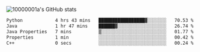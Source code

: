 ![10000001a's GitHub stats](https://github-readme-stats.vercel.app/api?username=10000001a&show_icons=true&theme=onedark&count_private=true)

<!-- [![Top Langs](https://github-readme-stats.vercel.app/api/top-langs/?username=10000001a&layout=compact&theme=onedark&langs_count=5)](https://github.com/anuraghazra/github-readme-stats) -->
<!--
**10000001a/10000001a** is a ✨ _special_ ✨ repository because its `README.md` (this file) appears on your GitHub profile.

Here are some ideas to get you started:

- 🔭 I’m currently working on ...
- 🌱 I’m currently learning ...
- 👯 I’m looking to collaborate on ...
- 🤔 I’m looking for help with ...
- 💬 Ask me about ...
- 📫 How to reach me: ...
- 😄 Pronouns: ...
- ⚡ Fun fact: ...
-->

<!--START_SECTION:waka-->

```txt
Python            4 hrs 43 mins   █████████████████▓░░░░░░░   70.53 %
Java              1 hr 47 mins    ██████▓░░░░░░░░░░░░░░░░░░   26.74 %
Java Properties   7 mins          ▒░░░░░░░░░░░░░░░░░░░░░░░░   01.77 %
Properties        1 min           ░░░░░░░░░░░░░░░░░░░░░░░░░   00.42 %
C++               0 secs          ░░░░░░░░░░░░░░░░░░░░░░░░░   00.24 %
```

<!--END_SECTION:waka-->
